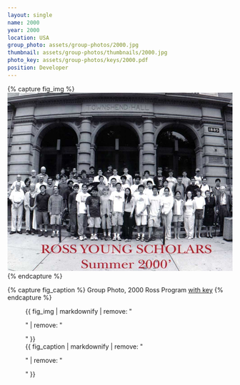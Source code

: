 ```yaml
---
layout: single
name: 2000
year: 2000
location: USA
group_photo: assets/group-photos/2000.jpg
thumbnail: assets/group-photos/thumbnails/2000.jpg
photo_key: assets/group-photos/keys/2000.pdf
position: Developer
---
```

{% capture fig_img %}
[![2000](/assets/group-photos/2000.jpg)](/assets/group-photos/keys/2000.pdf)
{% endcapture %}

{% capture fig_caption %}
Group Photo, 2000 Ross Program [with key](/assets/group-photos/keys/2000.pdf)
{% endcapture %}

<figure>
  {{ fig_img | markdownify | remove: "<p>" | remove: "</p>" }}
  <figcaption>{{ fig_caption | markdownify | remove: "<p>" | remove: "</p>" }}</figcaption>
</figure>
